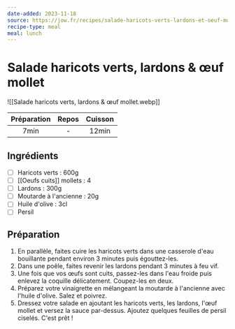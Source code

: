 ```yaml
---
date-added: 2023-11-18
source: https://jow.fr/recipes/salade-haricots-verts-lardons-et-oeuf-mollet-8pj497li1dxv59fs0ei3
recipe-type: meal
meal: lunch
---
```


# Salade haricots verts, lardons & œuf mollet

![[Salade haricots verts, lardons & œuf mollet.webp]]

| Préparation | Repos | Cuisson |
|:-----------:|:-----:|:-------:|
|    7min     |   -   |  12min  |

## Ingrédients

- [ ] Haricots verts : 600g
- [ ] [[Oeufs cuits]] mollets : 4
- [ ] Lardons : 300g
- [ ] Moutarde à l'ancienne : 20g
- [ ] Huile d'olive : 3cl
- [ ] Persil

## Préparation

1. En parallèle, faites cuire les haricots verts dans une casserole d'eau bouillante pendant environ 3 minutes puis égouttez-les.
2. Dans une poêle, faites revenir les lardons pendant 3 minutes à feu vif.
3. Une fois que vos œufs sont cuits, passez-les dans l'eau froide puis enlevez la coquille délicatement. Coupez-les en deux.
4. Préparez votre vinaigrette en mélangeant la moutarde à l'ancienne avec l'huile d'olive. Salez et poivrez.
5. Dressez votre salade en ajoutant les haricots verts, les lardons, l'œuf mollet et versez la sauce par-dessus. Ajoutez quelques feuilles de persil ciselés. C'est prêt !
